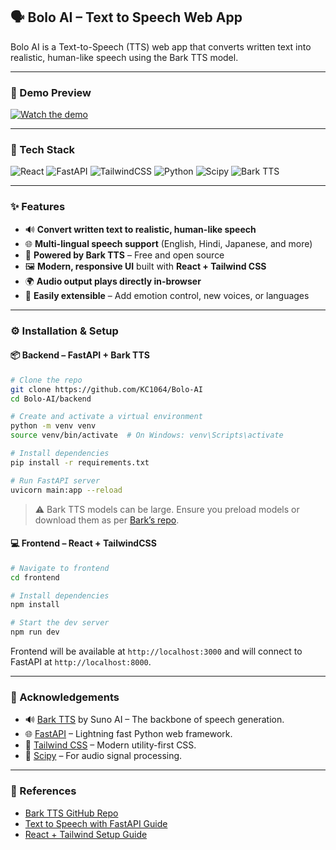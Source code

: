 ## 🗣️ Bolo AI – Text to Speech Web App

Bolo AI is a  Text-to-Speech (TTS) web app that converts written text into realistic, human-like speech using the Bark TTS model. 

---

### 🎥 Demo Preview

[![Watch the demo](assets/bolo-demo-thumbnail.png)](https://github.com/user-attachments/assets/66023427-bcf1-4d82-9878-f082373019e8)

---

### 🚀 Tech Stack

![React](https://img.shields.io/badge/Frontend-ReactJS-61DAFB?logo=react\&logoColor=white)
![FastAPI](https://img.shields.io/badge/Backend-FastAPI-009688?logo=fastapi\&logoColor=white)
![TailwindCSS](https://img.shields.io/badge/UI-TailwindCSS-38B2AC?logo=tailwindcss\&logoColor=white)
![Python](https://img.shields.io/badge/Language-Python-3776AB?logo=python\&logoColor=white)
![Scipy](https://img.shields.io/badge/Audio-Scipy-8CAAE6?logo=scipy\&logoColor=white)
![Bark TTS](https://img.shields.io/badge/TTS-Bark%20TTS-FFB300?logo=waveform\&logoColor=white)

---

### ✨ Features

* 🔊 **Convert written text to realistic, human-like speech**
* 🌐 **Multi-lingual speech support** (English, Hindi, Japanese, and more)
* 🧩 **Powered by Bark TTS** – Free and open source
* 🖼️ **Modern, responsive UI** built with **React + Tailwind CSS**
* 🌍 **Audio output plays directly in-browser**
* 🔧 **Easily extensible** – Add emotion control, new voices, or languages

---

### ⚙️ Installation & Setup

#### 📦 Backend – FastAPI + Bark TTS

```bash
# Clone the repo
git clone https://github.com/KC1064/Bolo-AI
cd Bolo-AI/backend

# Create and activate a virtual environment
python -m venv venv
source venv/bin/activate  # On Windows: venv\Scripts\activate

# Install dependencies
pip install -r requirements.txt

# Run FastAPI server
uvicorn main:app --reload
```

> ⚠️ Bark TTS models can be large. Ensure you preload models or download them as per [Bark’s repo](https://github.com/suno-ai/bark).

#### 💻 Frontend – React + TailwindCSS

```bash
# Navigate to frontend
cd frontend

# Install dependencies
npm install

# Start the dev server
npm run dev
```

 Frontend will be available at `http://localhost:3000` and will connect to FastAPI at `http://localhost:8000`.

---



### 🙏 Acknowledgements

* 🔊 [Bark TTS](https://github.com/suno-ai/bark) by Suno AI – The backbone of speech generation.
* 🌐 [FastAPI](https://fastapi.tiangolo.com/) – Lightning fast Python web framework.
* 🎨 [Tailwind CSS](https://tailwindcss.com/) – Modern utility-first CSS.
* 🧠 [Scipy](https://www.scipy.org/) – For audio signal processing.

---

### 🔗 References

* [Bark TTS GitHub Repo](https://github.com/suno-ai/bark)
* [Text to Speech with FastAPI Guide](https://fastapi.tiangolo.com/tutorial/)
* [React + Tailwind Setup Guide](https://tailwindcss.com/docs/guides/create-react-app)





